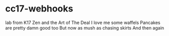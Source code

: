 # cc17-webhooks
lab from K17
Zen and the Art of The Deal
I love me some waffels
Pancakes are pretty damn good too
But now as mush as chasing skirts
And then again
